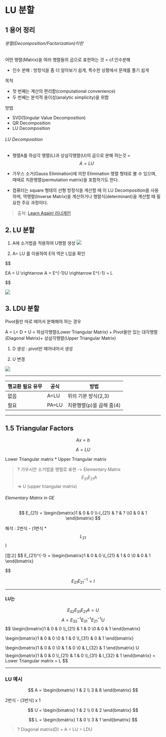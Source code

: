 
# LU 분할

## 1 용어 정리 
###### 분할(Decomposition/Factorization)이란
어떤 행렬(Matrix)을 여러 행렬들의 곱으로 표현하는 것 = cf.인수분해
- 인수 분해 : 방정식을 좀 더 알아보기 쉽게, 특수한 상황에서 문제를 풀기 쉽게

목적 
- 첫 번째는 계산의 편리함(computational convenience)
- 두 번째는 분석적 용이성(analytic simplicity)을 위함

방법 
- SVD(Singular Value Decomposition)
- QR Decomposition 
- LU Decomposition 

###### LU Decomposition
- 행렬A를 하삼각 행렬(L)과 상삼각행렬(U)의 곱으로 분해 하는것 = $$A = L U $$

- 가우스 소거(Gauss Elimination)에 의한 Elimination 행렬 형태로 볼 수 있으며, 때때로 치환행렬(permutation matrix)을 포함하기도 한다. 

- 컴퓨터는 square 형태의 선형 방정식을 계산할 때 이 LU Decomposition을 사용하며, 역행렬(Inverse Matrix)을 계산하거나 행렬식(determinant)을 계산할 때 필요한 주요 과정이다. 




> 출처: [Learn Again! 러너게인](http://twlab.tistory.com/entry/Linear-Algebra-Lecture-4-행렬-분해Factorization-ALU)



## 2. LU 분할

1. A에 소거법을 적용하여 U행렬 생성 
![](http://cfile5.uf.tistory.com/image/251CCF3858481FD328D9E7)

2. A= LU 를 이용하여 E의 역은 L임을 확인  

$$

EA = U \rightarrow A = E^{-1}U \rightarrow E^{-1} = L 

$$

![](http://cfile29.uf.tistory.com/image/262B3850584823D52C544A)


## 3. LDU 분할
Pivot들만 따로 떼어서 분해해야 하는 경우 

A = L+ D + U = 하삼각행렬(Lower Triangular Matrix) + Pivot들만 있는 대각행렬(Diagonal Matrix)+ 상삼각행렬(Upper Triangular Matrix)


1. D 생성 : pivot만 떼어내어서 생성 

2. U 변경 

![](http://cfile1.uf.tistory.com/image/24424250584829922981AC)



---

|행교환 필요 유무 |공식|방법
|-|-|-|
|없음|A=LU|위의 기본 방식(2,3)|
|필요|PA=LU| 치환행렬(p)을 곱해 줌(4)|


----
## 1.5 Triangular Factors   

$$ A x = b  $$

$$ A = LU  $$ 

Lower Triangular matrix * Upper Triangular matrix

> ? 가우시안 소거법을 행렬로 표현 -> Elementary Matrix $$  E_{31}E_{21} A  $$ => U (upper triangular matrix)

###### Elementary Matrix in GE
$$
E_{21} = \begin{bmatrix}1 & 0 & 0 \\-l_{21} & ? & ?  \\0 & 0 & 1  \end{bmatrix} 
$$

해석 : 2번식 - (1번식 * $$L_{21}$$) 



[참고]
$$
E_{21}^{-1} = \begin{bmatrix}1 & 0 & 0 \\l_{21} & 1 & 0  \\0 & 0 & 1  \end{bmatrix} 

$$

$$ E_{21}E_{21}^{-1} = I $$

---

#### LU는

$$
E_{32}E_{31}E_{21}A = U 
$$
$$
A = E_{32}^{-1}E_{31}^{-1}E_{21}^{-1} U 
$$
$$
\begin{bmatrix}1 & 0 & 0 \\l_{21} & 1 & 0  \\0 & 0 & 1  \end{bmatrix} 

\begin{bmatrix}1 & 0 & 0 \\0 & 1 & 0  \\l_{31} & 0 & 1  \end{bmatrix} 

\begin{bmatrix}1 & 0 & 0 \\0 & 1 & 0  \\0 & l_{32} & 1  \end{bmatrix} U
$$
$$
\begin{bmatrix}1 & 0 & 0 \\l_{21} & 1 & 0  \\l_{31} & l_{32} & 1  \end{bmatrix}
= Lower Triangular matrix = L 
$$ 

---
### LU 예시 

$$
A = \begin{bmatrix} 1 & 2 \\ 3 & 8 \end{bmatrix} 
$$

2번식 - (3번식) x 1

$$
U = \begin{bmatrix} 1 & 2 \\ 0 & 2 \end{bmatrix} 
$$

$$
L = \begin{bmatrix} 1 & 0 \\ 3 & 1 \end{bmatrix} 
$$




> ? Diagonal matrix(D) =  A = LU = LDU





























